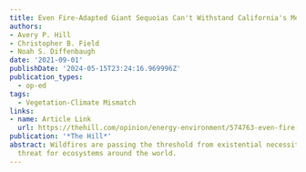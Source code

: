 ```yaml
---
title: Even Fire-Adapted Giant Sequoias Can't Withstand California's Megafires
authors:
- Avery P. Hill
- Christopher B. Field
- Noah S. Diffenbaugh
date: '2021-09-01'
publishDate: '2024-05-15T23:24:16.969996Z'
publication_types:
  - op-ed
tags:
  - Vegetation-Climate Mismatch
links:
- name: Article Link
  url: https://thehill.com/opinion/energy-environment/574763-even-fire-adapted-giant-sequoias-cant-withstand-californias
publication: '*The Hill*'
abstract: Wildfires are passing the threshold from existential necessity to existential
  threat for ecosystems around the world.
---
```

